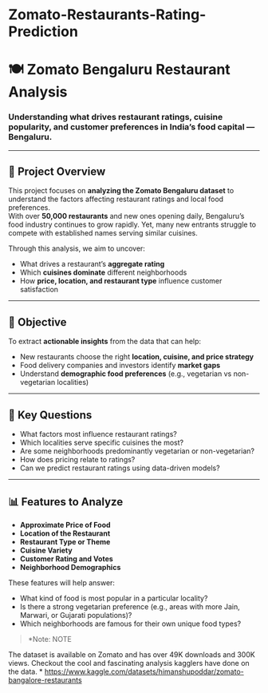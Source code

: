 # Zomato-Restaurants-Rating-Prediction

# 🍽️ Zomato Bengaluru Restaurant Analysis

### Understanding what drives restaurant ratings, cuisine popularity, and customer preferences in India’s food capital — Bengaluru.

---

## 📌 Project Overview

This project focuses on **analyzing the Zomato Bengaluru dataset** to understand the factors affecting restaurant ratings and local food preferences.  
With over **50,000 restaurants** and new ones opening daily, Bengaluru’s food industry continues to grow rapidly. Yet, many new entrants struggle to compete with established names serving similar cuisines.

Through this analysis, we aim to uncover:

- What drives a restaurant’s **aggregate rating**
- Which **cuisines dominate** different neighborhoods
- How **price, location, and restaurant type** influence customer satisfaction

---

## 🎯 Objective

To extract **actionable insights** from the data that can help:

- New restaurants choose the right **location, cuisine, and price strategy**
- Food delivery companies and investors identify **market gaps**
- Understand **demographic food preferences** (e.g., vegetarian vs non-vegetarian localities)

---

## 🧠 Key Questions

- What factors most influence restaurant ratings?
- Which localities serve specific cuisines the most?
- Are some neighborhoods predominantly vegetarian or non-vegetarian?
- How does pricing relate to ratings?
- Can we predict restaurant ratings using data-driven models?

---

## 📊 Features to Analyze

- **Approximate Price of Food**
- **Location of the Restaurant**
- **Restaurant Type or Theme**
- **Cuisine Variety**
- **Customer Rating and Votes**
- **Neighborhood Demographics**

These features will help answer:

- What kind of food is most popular in a particular locality?
- Is there a strong vegetarian preference (e.g., areas with more Jain, Marwari, or Gujarati populations)?
- Which neighborhoods are famous for their own unique food types?

> \*Note: NOTE

The dataset is available on Zomato and has over 49K downloads and 300K views. Checkout the cool and fascinating analysis kagglers have done on the data. \*
https://www.kaggle.com/datasets/himanshupoddar/zomato-bangalore-restaurants
